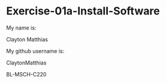 # Exercise-01a-Install-Software
My name is:

Clayton Matthias

My github username is:

ClaytonMatthias

BL-MSCH-C220
